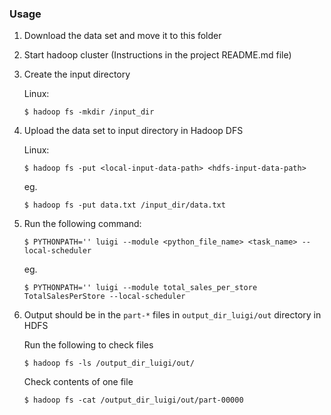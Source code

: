 ### Usage 
1. Download the data set and move it to this folder
2. Start hadoop cluster (Instructions in the project README.md file)
3. Create the input directory

    Linux:
    ```
    $ hadoop fs -mkdir /input_dir
    ```
4. Upload the data set to input directory in Hadoop DFS 

    Linux:
    ```
    $ hadoop fs -put <local-input-data-path> <hdfs-input-data-path>
    ```
    
    eg. 
    ```
    $ hadoop fs -put data.txt /input_dir/data.txt
    ```
5. Run the following command:
    
    ```
    $ PYTHONPATH='' luigi --module <python_file_name> <task_name> --local-scheduler 
    ```   
    
    eg.     
    ```
    $ PYTHONPATH='' luigi --module total_sales_per_store TotalSalesPerStore --local-scheduler
    ```
6. Output should be in the `part-*` files in `output_dir_luigi/out` directory in HDFS
    
    Run the following to check files
    ```
    $ hadoop fs -ls /output_dir_luigi/out/
    ``` 
    
    Check contents of one file 
    ```
    $ hadoop fs -cat /output_dir_luigi/out/part-00000
    ```